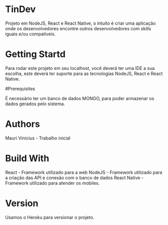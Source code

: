 # TinDev
Projeto em NodeJS, React e React Native, o intuíto é criar uma aplicação onde os desenvolvedores encontre outros desenvolvedores com skills iguais e/ou compatíveis.


# Getting Startd

Para rodar este projeto em seu localhost, você deverá ter uma IDE a sua escolha, este deverá ter suporte para as tecnologias NodeJS, React e React Native.

#Prerequisites

É necessário ter um banco de dados MONGO, para poder armazenar os dados gerados pelo sistema.

# Authors
Mauri Vinicius - Trabalho inicial

# Build With

React - Framework utilizado para a web
NodeJS - Framework utilizado para a criação das API e conexão com o banco de dados
React Native - Framework utilizado para atender os mobiles.

# Version
Usamos o Heroku para versionar o projeto.
